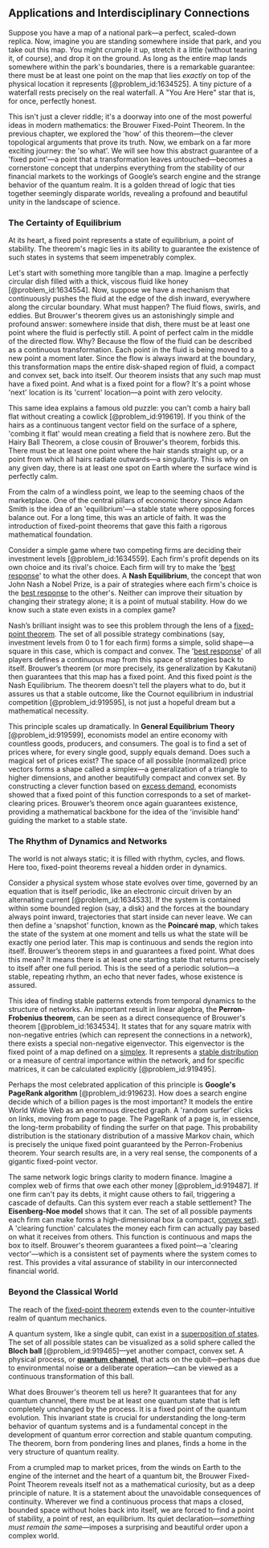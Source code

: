 ## Applications and Interdisciplinary Connections

Suppose you have a map of a national park—a perfect, scaled-down replica. Now, imagine you are standing somewhere inside that park, and you take out this map. You might crumple it up, stretch it a little (without tearing it, of course), and drop it on the ground. As long as the entire map lands somewhere within the park's boundaries, there is a remarkable guarantee: there must be at least one point on the map that lies *exactly* on top of the physical location it represents [@problem_id:1634525]. A tiny picture of a waterfall rests precisely on the real waterfall. A "You Are Here" star that is, for once, perfectly honest.

This isn't just a clever riddle; it's a doorway into one of the most powerful ideas in modern mathematics: the Brouwer Fixed-Point Theorem. In the previous chapter, we explored the 'how' of this theorem—the clever topological arguments that prove its truth. Now, we embark on a far more exciting journey: the 'so what'. We will see how this abstract guarantee of a 'fixed point'—a point that a transformation leaves untouched—becomes a cornerstone concept that underpins everything from the stability of our financial markets to the workings of Google’s search engine and the strange behavior of the quantum realm. It is a golden thread of logic that ties together seemingly disparate worlds, revealing a profound and beautiful unity in the landscape of science.

### The Certainty of Equilibrium

At its heart, a fixed point represents a state of equilibrium, a point of stability. The theorem's magic lies in its ability to guarantee the existence of such states in systems that seem impenetrably complex.

Let's start with something more tangible than a map. Imagine a perfectly circular dish filled with a thick, viscous fluid like honey [@problem_id:1634554]. Now, suppose we have a mechanism that continuously pushes the fluid at the edge of the dish inward, everywhere along the circular boundary. What must happen? The fluid flows, swirls, and eddies. But Brouwer's theorem gives us an astonishingly simple and profound answer: somewhere inside that dish, there must be at least one point where the fluid is perfectly still. A point of perfect calm in the middle of the directed flow. Why? Because the flow of the fluid can be described as a continuous transformation. Each point in the fluid is being moved to a new point a moment later. Since the flow is always inward at the boundary, this transformation maps the entire disk-shaped region of fluid, a compact and convex set, back into itself. Our theorem insists that any such map must have a fixed point. And what is a fixed point for a flow? It's a point whose 'next' location is its 'current' location—a point with zero velocity.

This same idea explains a famous old puzzle: you can't comb a hairy ball flat without creating a cowlick [@problem_id:919619]. If you think of the hairs as a continuous tangent vector field on the surface of a sphere, 'combing it flat' would mean creating a field that is nowhere zero. But the Hairy Ball Theorem, a close cousin of Brouwer's theorem, forbids this. There must be at least one point where the hair stands straight up, or a point from which all hairs radiate outwards—a singularity. This is why on any given day, there is at least one spot on Earth where the surface wind is perfectly calm.

From the calm of a windless point, we leap to the seeming chaos of the marketplace. One of the central pillars of economic theory since Adam Smith is the idea of an 'equilibrium'—a stable state where opposing forces balance out. For a long time, this was an article of faith. It was the introduction of fixed-point theorems that gave this faith a rigorous mathematical foundation.

Consider a simple game where two competing firms are deciding their investment levels [@problem_id:1634559]. Each firm's profit depends on its own choice and its rival's choice. Each firm will try to make the '[best response](@article_id:272245)' to what the other does. A **Nash Equilibrium**, the concept that won John Nash a Nobel Prize, is a pair of strategies where each firm's choice is the [best response](@article_id:272245) to the other's. Neither can improve their situation by changing their strategy alone; it is a point of mutual stability. How do we know such a state even exists in a complex game?

Nash’s brilliant insight was to see this problem through the lens of a [fixed-point theorem](@article_id:143317). The set of all possible strategy combinations (say, investment levels from $0$ to $1$ for each firm) forms a simple, solid shape—a square in this case, which is compact and convex. The '[best response](@article_id:272245)' of all players defines a continuous map from this space of strategies back to itself. Brouwer’s theorem (or more precisely, its generalization by Kakutani) then guarantees that this map has a fixed point. And this fixed point *is* the Nash Equilibrium. The theorem doesn't tell the players what to do, but it assures us that a stable outcome, like the Cournot equilibrium in industrial competition [@problem_id:919595], is not just a hopeful dream but a mathematical necessity.

This principle scales up dramatically. In **General Equilibrium Theory** [@problem_id:919599], economists model an entire economy with countless goods, producers, and consumers. The goal is to find a set of prices where, for every single good, supply equals demand. Does such a magical set of prices exist? The space of all possible (normalized) price vectors forms a shape called a simplex—a generalization of a triangle to higher dimensions, and another beautifully compact and convex set. By constructing a clever function based on [excess demand](@article_id:136337), economists showed that a fixed point of this function corresponds to a set of market-clearing prices. Brouwer’s theorem once again guarantees existence, providing a mathematical backbone for the idea of the 'invisible hand' guiding the market to a stable state.

### The Rhythm of Dynamics and Networks

The world is not always static; it is filled with rhythm, cycles, and flows. Here too, fixed-point theorems reveal a hidden order in dynamics.

Consider a physical system whose state evolves over time, governed by an equation that is itself periodic, like an electronic circuit driven by an alternating current [@problem_id:1634533]. If the system is contained within some bounded region (say, a disk) and the forces at the boundary always point inward, trajectories that start inside can never leave. We can then define a 'snapshot' function, known as the **Poincaré map**, which takes the state of the system at one moment and tells us what the state will be exactly one period later. This map is continuous and sends the region into itself. Brouwer’s theorem steps in and guarantees a fixed point. What does this mean? It means there is at least one starting state that returns precisely to itself after one full period. This is the seed of a periodic solution—a stable, repeating rhythm, an echo that never fades, whose existence is assured.

This idea of finding stable patterns extends from temporal dynamics to the structure of networks. An important result in linear algebra, the **Perron-Frobenius theorem**, can be seen as a direct consequence of Brouwer's theorem [@problem_id:1634534]. It states that for any square matrix with non-negative entries (which can represent the connections in a network), there exists a special non-negative eigenvector. This eigenvector is the fixed point of a map defined on a [simplex](@article_id:270129). It represents a [stable distribution](@article_id:274901) or a measure of central importance within the network, and for specific matrices, it can be calculated explicitly [@problem_id:919495].

Perhaps the most celebrated application of this principle is **Google's PageRank algorithm** [@problem_id:919623]. How does a search engine decide which of a billion pages is the most important? It models the entire World Wide Web as an enormous directed graph. A 'random surfer' clicks on links, moving from page to page. The PageRank of a page is, in essence, the long-term probability of finding the surfer on that page. This probability distribution is the stationary distribution of a massive Markov chain, which is precisely the unique fixed point guaranteed by the Perron-Frobenius theorem. Your search results are, in a very real sense, the components of a gigantic fixed-point vector.

The same network logic brings clarity to modern finance. Imagine a complex web of firms that owe each other money [@problem_id:919487]. If one firm can't pay its debts, it might cause others to fail, triggering a cascade of defaults. Can this system ever reach a stable settlement? The **Eisenberg-Noe model** shows that it can. The set of all possible payments each firm can make forms a high-dimensional box (a compact, [convex set](@article_id:267874)). A 'clearing function' calculates the money each firm can actually pay based on what it receives from others. This function is continuous and maps the box to itself. Brouwer's theorem guarantees a fixed point—a 'clearing vector'—which is a consistent set of payments where the system comes to rest. This provides a vital assurance of stability in our interconnected financial world.

### Beyond the Classical World

The reach of the [fixed-point theorem](@article_id:143317) extends even to the counter-intuitive realm of quantum mechanics.

A quantum system, like a single qubit, can exist in a [superposition of states](@article_id:273499). The set of all possible states can be visualized as a solid sphere called the **Bloch ball** [@problem_id:919465]—yet another compact, convex set. A physical process, or **[quantum channel](@article_id:140743)**, that acts on the qubit—perhaps due to environmental noise or a deliberate operation—can be viewed as a continuous transformation of this ball.

What does Brouwer's theorem tell us here? It guarantees that for any quantum channel, there must be at least one quantum state that is left completely unchanged by the process. It is a fixed point of the quantum evolution. This invariant state is crucial for understanding the long-term behavior of quantum systems and is a fundamental concept in the development of quantum error correction and stable quantum computing. The theorem, born from pondering lines and planes, finds a home in the very structure of quantum reality.

From a crumpled map to market prices, from the winds on Earth to the engine of the internet and the heart of a quantum bit, the Brouwer Fixed-Point Theorem reveals itself not as a mathematical curiosity, but as a deep principle of nature. It is a statement about the unavoidable consequences of continuity. Wherever we find a continuous process that maps a closed, bounded space without holes back into itself, we are forced to find a point of stability, a point of rest, an equilibrium. Its quiet declaration—*something must remain the same*—imposes a surprising and beautiful order upon a complex world.